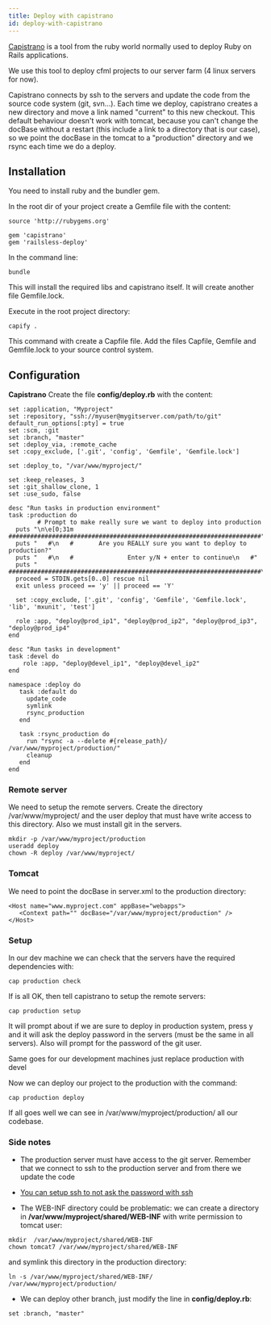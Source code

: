 ```yaml
---
title: Deploy with capistrano
id: deploy-with-capistrano
---
```


[Capistrano](http://www.capistranorb.com/) is a tool from the ruby world normally used to deploy Ruby on Rails applications.

We use this tool to deploy cfml projects to our server farm (4 linux servers for now).

Capistrano connects by ssh to the servers and update the code from the source code system (git, svn...). Each time we deploy, capistrano creates a new directory and move a link named "current" to this new checkout. This default behaviour doesn't work with tomcat, because you can't change the docBase without a restart (this include a link to a directory that is our case), so we point the docBase in the tomcat to a "production" directory and we rsync each time we do a deploy.

## Installation ##

You need to install ruby and the bundler gem.

In the root dir of your project create a Gemfile file with the content:

```lucee
source 'http://rubygems.org'

gem 'capistrano'
gem 'railsless-deploy'
```

In the command line:

```lucee
bundle
```

This will install the required libs and capistrano itself. It will create another file Gemfile.lock.

Execute in the root project directory:

```lucee
capify .
```

This command with create a Capfile file. Add the files Capfile, Gemfile and Gemfile.lock to your source control system.

## Configuration ##

**Capistrano** Create the file **config/deploy.rb** with the content:

```lucee
set :application, "Myproject"
set :repository, "ssh://myuser@mygitserver.com/path/to/git"
default_run_options[:pty] = true
set :scm, :git
set :branch, "master"
set :deploy_via, :remote_cache
set :copy_exclude, ['.git', 'config', 'Gemfile', 'Gemfile.lock']

set :deploy_to, "/var/www/myproject/"

set :keep_releases, 3
set :git_shallow_clone, 1
set :use_sudo, false

desc "Run tasks in production environment"
task :production do
        # Prompt to make really sure we want to deploy into production
  puts "\n\e[0;31m   ######################################################################"
  puts "   #\n   #       Are you REALLY sure you want to deploy to production?"
  puts "   #\n   #               Enter y/N + enter to continue\n   #"
  puts "   ######################################################################\e[0m\n"
  proceed = STDIN.gets[0..0] rescue nil
  exit unless proceed == 'y' || proceed == 'Y'
	
  set :copy_exclude, ['.git', 'config', 'Gemfile', 'Gemfile.lock', 'lib', 'mxunit', 'test']
  
  role :app, "deploy@prod_ip1", "deploy@prod_ip2", "deploy@prod_ip3", "deploy@prod_ip4"
end

desc "Run tasks in development"
task :devel do
	role :app, "deploy@devel_ip1", "deploy@devel_ip2"
end

namespace :deploy do
   task :default do
     update_code
     symlink
     rsync_production
   end

   task :rsync_production do
     run "rsync -a --delete #{release_path}/ /var/www/myproject/production/"
     cleanup
   end
end
```
### Remote server ###

We need to setup the remote servers. Create the directory /var/www/myproject/ and the user deploy that must have write access to this directory. Also we must install git in the servers.

```lucee
mkdir -p /var/www/myproject/production
useradd deploy
chown -R deploy /var/www/myproject/
```

### Tomcat ###

We need to point the docBase in server.xml to the production directory:

```lucee
<Host name="www.myproject.com" appBase="webapps">
   <Context path="" docBase="/var/www/myproject/production" />
</Host>
```

### Setup ###

In our dev machine we can check that the servers have the required dependencies with:

```lucee
cap production check
```

If is all OK, then tell capistrano to setup the remote servers:

```lucee
cap production setup
```

It will prompt about if we are sure to deploy in production system, press y and it will ask the deploy password in the servers (must be the same in all servers). Also will prompt for the password of the git user.

Same goes for our development machines just replace production with devel

Now we can deploy our project to the production with the command:

```lucee
cap production deploy
```
If all goes well we can see in /var/www/myproject/production/ all our codebase.

### Side notes ###

* The production server must have access to the git server. Remember that we connect to ssh to the production server and from there we update the code

* [You can setup ssh to not ask the password with ssh](http://www.debian-administration.org/articles/152)

* The WEB-INF directory could be problematic: we can create a directory in **/var/www/myproject/shared/WEB-INF** with write permission to tomcat user:

```lucee
mkdir  /var/www/myproject/shared/WEB-INF
chown tomcat7 /var/www/myproject/shared/WEB-INF
```

and symlink this directory in the production directory:

```lucee
ln -s /var/www/myproject/shared/WEB-INF/ /var/www/myproject/production/
```

* We can deploy other branch, just modify the line in **config/deploy.rb**:

```lucee
set :branch, "master"
```
